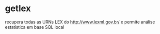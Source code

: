 # getlex
recupera todas as URNs LEX do http://www.lexml.gov.br/ e permite análise estatística em base SQL local
